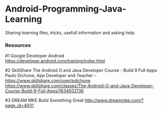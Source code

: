 # Android-Programming-Java-Learning
Sharing learning files, tricks, usefull information and asking help.

### Resources

#1 Google Developer Android
		https://developer.android.com/training/index.html
	
#2 SkillShare
	The Android O and Java Developer Course - Build 9 Full Apps
	Paulo Dichone, App Developer and Teacher - 
		https://www.skillshare.com/user/pdichone
		https://www.skillshare.com/classes/The-Android-O-and-Java-Developer-Course-Build-9-Full-Apps/1634932136
	
#3 DREAM MKE
	Build Something Great
		http://www.dreammke.com/?page_id=4931

